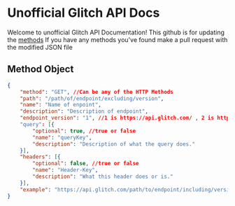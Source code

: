 # Unofficial Glitch API Docs
Welcome to unofficial Glitch API Documentation! 
This github is for updating the [methods](https://github.com/TurboBiscuit/glitch-api-docs/)
If you have any methods you've found make a pull request with the modified JSON file

## Method Object
```json
{
    "method": "GET", //Can be any of the HTTP Methods
    "path": "/path/of/endpoint/excluding/version",
    "name": "Name of enpoint",
    "description": "Description of endpoint",
    "endpoint_version": "1", //1 is https://api.glitch.com/ , 2 is https://api.glitch.com/v1/
    "query": [{
        "optional": true, //true or false
        "name": "queryKey",
        "description": "Description of what the query does."
    }],
    "headers": [{
        "optional": false, //true or false
        "name": "Header-Key",
        "description": "What this header does or is."
    }],
    "example": "https://api.glitch.com/path/to/endpoint/including/version"
}
```
